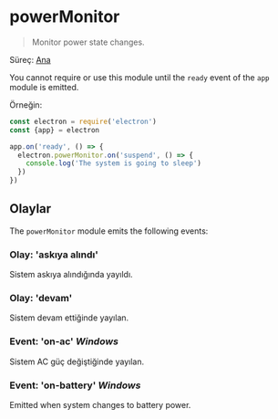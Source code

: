 # powerMonitor

> Monitor power state changes.

Süreç: [Ana](../glossary.md#main-process)

You cannot require or use this module until the `ready` event of the `app` module is emitted.

Örneğin:

```javascript
const electron = require('electron')
const {app} = electron

app.on('ready', () => {
  electron.powerMonitor.on('suspend', () => {
    console.log('The system is going to sleep')
  })
})
```

## Olaylar

The `powerMonitor` module emits the following events:

### Olay: 'askıya alındı'

Sistem askıya alındığında yayıldı.

### Olay: 'devam'

Sistem devam ettiğinde yayılan.

### Event: 'on-ac' *Windows*

Sistem AC güç değiştiğinde yayılan.

### Event: 'on-battery' *Windows*

Emitted when system changes to battery power.